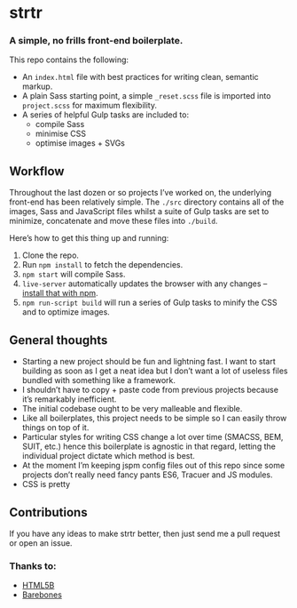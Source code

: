 # strtr

### A simple, no frills front-end boilerplate.

This repo contains the following:

- An `index.html` file with best practices for writing clean, semantic markup.
- A plain Sass starting point, a simple `_reset.scss` file is imported into `project.scss` for maximum flexibility.
- A series of helpful Gulp tasks are included to:
    - compile Sass
    - minimise CSS
    - optimise images + SVGs

## Workflow

Throughout the last dozen or so projects I’ve worked on, the underlying front-end has been relatively simple. The `./src` directory contains all of the images, Sass and JavaScript files whilst a suite of Gulp tasks are set to minimize, concatenate and move these files into `./build`.

Here’s how to get this thing up and running:

1. Clone the repo.
2. Run `npm install` to fetch the dependencies.
3. `npm start` will compile Sass.
4. `live-server` automatically updates the browser with any changes – [install that with npm](https://www.npmjs.com/package/live-server).
5. `npm run-script build` will run a series of Gulp tasks to minify the CSS and to optimize images.


## General thoughts

- Starting a new project should be fun and lightning fast. I want to start building as soon as I get a neat idea but I don’t want a lot of useless files bundled with something like a framework.
- I shouldn’t have to copy + paste code from previous projects because it’s remarkably inefficient.
- The initial codebase ought to be very malleable and flexible.
- Like all boilerplates, this project needs to be simple so I can easily throw things on top of it.
- Particular styles for writing CSS change a lot over time (SMACSS, BEM, SUIT, etc.) hence this boilerplate is agnostic in that regard, letting the individual project dictate which method is best.
- At the moment I’m keeping jspm config files out of this repo since some projects don’t really need fancy pants ES6, Tracuer and JS modules.
- CSS is pretty

## Contributions

If you have any ideas to make strtr better, then just send me a pull request or open an issue.

### Thanks to:

- [HTML5B](https://html5boilerplate.com/)
- [Barebones](https://github.com/paulrobertlloyd/barebones)

